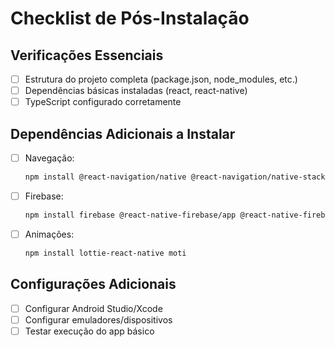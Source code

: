 # Checklist de Pós-Instalação

## Verificações Essenciais
- [ ] Estrutura do projeto completa (package.json, node_modules, etc.)
- [ ] Dependências básicas instaladas (react, react-native)
- [ ] TypeScript configurado corretamente

## Dependências Adicionais a Instalar
- [ ] Navegação: 
  ```bash
  npm install @react-navigation/native @react-navigation/native-stack react-native-screens react-native-safe-area-context
  ```
- [ ] Firebase:
  ```bash
  npm install firebase @react-native-firebase/app @react-native-firebase/auth @react-native-firebase/firestore
  ```
- [ ] Animações:
  ```bash
  npm install lottie-react-native moti
  ```

## Configurações Adicionais
- [ ] Configurar Android Studio/Xcode
- [ ] Configurar emuladores/dispositivos
- [ ] Testar execução do app básico
